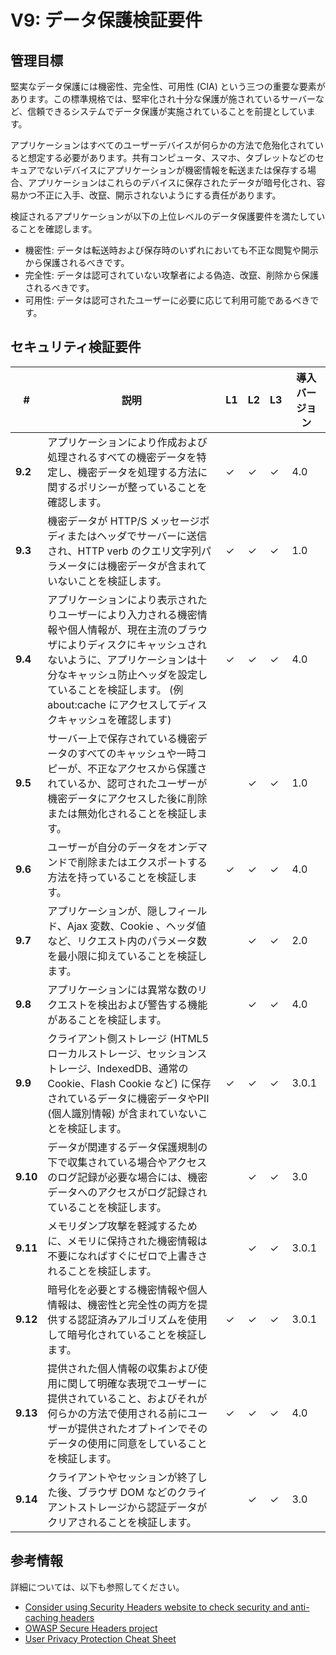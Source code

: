 # V9: データ保護検証要件

## 管理目標

堅実なデータ保護には機密性、完全性、可用性 (CIA) という三つの重要な要素があります。この標準規格では、堅牢化され十分な保護が施されているサーバーなど、信頼できるシステムでデータ保護が実施されていることを前提としています。

アプリケーションはすべてのユーザーデバイスが何らかの方法で危殆化されていると想定する必要があります。共有コンピュータ、スマホ、タブレットなどのセキュアでないデバイスにアプリケーションが機密情報を転送または保存する場合、アプリケーションはこれらのデバイスに保存されたデータが暗号化され、容易かつ不正に入手、改竄、開示されないようにする責任があります。

検証されるアプリケーションが以下の上位レベルのデータ保護要件を満たしていることを確認します。

* 機密性: データは転送時および保存時のいずれにおいても不正な閲覧や開示から保護されるべきです。
* 完全性: データは認可されていない攻撃者による偽造、改竄、削除から保護されるべきです。
* 可用性: データは認可されたユーザーに必要に応じて利用可能であるべきです。

## セキュリティ検証要件

| # | 説明 | L1 | L2 | L3 | 導入バージョン |
| --- | --- | --- | --- | -- | -- |
| **9.2** | アプリケーションにより作成および処理されるすべての機密データを特定し、機密データを処理する方法に関するポリシーが整っていることを確認します。 | ✓ | ✓ | ✓ | 4.0 |
| **9.3** | 機密データが HTTP/S メッセージボディまたはヘッダでサーバーに送信され、HTTP verb のクエリ文字列パラメータには機密データが含まれていないことを検証します。 | ✓ | ✓ | ✓ | 1.0 |
| **9.4** | アプリケーションにより表示されたりユーザーにより入力される機密情報や個人情報が、現在主流のブラウザによりディスクにキャッシュされないように、アプリケーションは十分なキャッシュ防止ヘッダを設定していることを検証します。 (例 about:cache にアクセスしてディスクキャッシュを確認します) | ✓ | ✓ | ✓ | 4.0 |
| **9.5** | サーバー上で保存されている機密データのすべてのキャッシュや一時コピーが、不正なアクセスから保護されているか、認可されたユーザーが機密データにアクセスした後に削除または無効化されることを検証します。 |  | ✓ | ✓ | 1.0 |
| **9.6** | ユーザーが自分のデータをオンデマンドで削除またはエクスポートする方法を持っていることを検証します。 | ✓ | ✓ | ✓ | 4.0 |
| **9.7** | アプリケーションが、隠しフィールド、Ajax 変数、Cookie 、ヘッダ値など、リクエスト内のパラメータ数を最小限に抑えていることを検証します。 |  | ✓ | ✓ | 2.0 |
| **9.8** | アプリケーションには異常な数のリクエストを検出および警告する機能があることを検証します。 |  | ✓ | ✓ | 4.0 |
| **9.9** | クライアント側ストレージ (HTML5 ローカルストレージ、セッションストレージ、IndexedDB、通常の Cookie、Flash Cookie など) に保存されているデータに機密データやPII (個人識別情報) が含まれていないことを検証します。 | ✓ | ✓ | ✓ | 3.0.1 |
| **9.10** | データが関連するデータ保護規制の下で収集されている場合やアクセスのログ記録が必要な場合には、機密データへのアクセスがログ記録されていることを検証します。 |  | ✓ | ✓ | 3.0 |
| **9.11** | メモリダンプ攻撃を軽減するために、メモリに保持された機密情報は不要になればすぐにゼロで上書きされることを検証します。 |  | ✓ | ✓ | 3.0.1 |
| **9.12** | 暗号化を必要とする機密情報や個人情報は、機密性と完全性の両方を提供する認証済みアルゴリズムを使用して暗号化されていることを検証します。 | ✓ | ✓ | ✓ | 3.0.1 |
| **9.13** | 提供された個人情報の収集および使用に関して明確な表現でユーザーに提供されていること、およびそれが何らかの方法で使用される前にユーザーが提供されたオプトインでそのデータの使用に同意をしていることを検証します。 | ✓ | ✓ | ✓ | 4.0 |
| **9.14** | クライアントやセッションが終了した後、ブラウザ DOM などのクライアントストレージから認証データがクリアされることを検証します。 |  | ✓ | ✓ | 3.0 |

## 参考情報

詳細については、以下も参照してください。

* [Consider using Security Headers website to check security and anti-caching headers](https://securityheaders.io)
* [OWASP Secure Headers project](https://www.owasp.org/index.php/OWASP_Secure_Headers_Project)
* [User Privacy Protection Cheat Sheet](https://www.owasp.org/index.php/User_Privacy_Protection_Cheat_Sheet)
